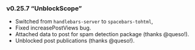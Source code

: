 ### v0.25.7 “UnblockScope”

* Switched from `handlebars-server` to `spacebars-tohtml`,
* Fixed increasePostViews bug.
* Attached data to post for spam detection package (thanks @queso!).
* Unblocked post publications (thanks @queso!).